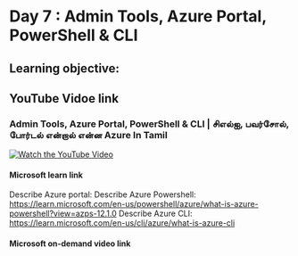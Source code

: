 
# Day 7 : Admin Tools, Azure Portal, PowerShell & CLI
## Learning objective:
## YouTube Vidoe link 
### Admin Tools, Azure Portal, PowerShell & CLI | சிஎல்ஐ, பவர்சோல், போர்டல் என்றால் என்ன Azure In Tamil
[![Watch the YouTube Video](https://img.youtube.com/vi/cx8Ix36Mdao/0.jpg)](https://www.youtube.com/watch?v=cx8Ix36Mdao)


#### Microsoft learn link
Describe Azure portal: 
Describe Azure Powershell: https://learn.microsoft.com/en-us/powershell/azure/what-is-azure-powershell?view=azps-12.1.0
Describe Azure CLI: https://learn.microsoft.com/en-us/cli/azure/what-is-azure-cli

#### Microsoft on-demand video link 